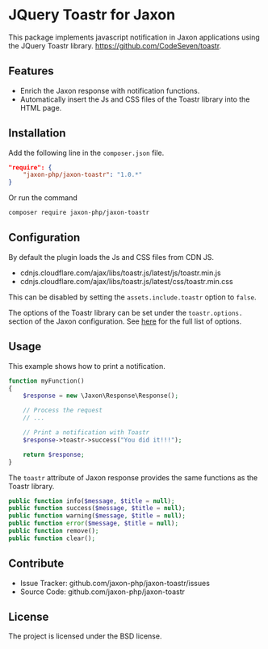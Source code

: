 JQuery Toastr for Jaxon
=======================

This package implements javascript notification in Jaxon applications using the JQuery Toastr library.
https://github.com/CodeSeven/toastr.

Features
--------

- Enrich the Jaxon response with notification functions.
- Automatically insert the Js and CSS files of the Toastr library into the HTML page.

Installation
------------

Add the following line in the `composer.json` file.
```json
"require": {
    "jaxon-php/jaxon-toastr": "1.0.*"
}
```

Or run the command
```bash
composer require jaxon-php/jaxon-toastr
```

Configuration
------------

By default the plugin loads the Js and CSS files from CDN JS.

- cdnjs.cloudflare.com/ajax/libs/toastr.js/latest/js/toastr.min.js
- cdnjs.cloudflare.com/ajax/libs/toastr.js/latest/css/toastr.min.css

This can be disabled by setting the `assets.include.toastr` option to `false`.

The options of the Toastr library can be set under the `toastr.options.` section of the Jaxon configuration.
See [here](http://codeseven.github.io/toastr/demo.html) for the full list of options.

Usage
-----

This example shows how to print a notification.
```php
function myFunction()
{
    $response = new \Jaxon\Response\Response();

    // Process the request
    // ...

    // Print a notification with Toastr
    $response->toastr->success("You did it!!!");

    return $response;
}
```

The `toastr` attribute of Jaxon response provides the same functions as the Toastr library.
```php
public function info($message, $title = null);
public function success($message, $title = null);
public function warning($message, $title = null);
public function error($message, $title = null);
public function remove();
public function clear();
```

Contribute
----------

- Issue Tracker: github.com/jaxon-php/jaxon-toastr/issues
- Source Code: github.com/jaxon-php/jaxon-toastr

License
-------

The project is licensed under the BSD license.
